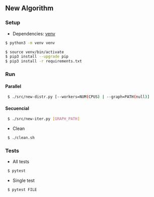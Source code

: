 ## New Algorithm

### Setup

- Dependencies: [venv](https://docs.python.org/3.6/library/venv.html)
 
```bash
$ python3 -m venv venv

$ source venv/bin/activate
$ pip3 install --upgrade pip
$ pip3 install -r requirements.txt
```

### Run

#### Parallel

```bash
 $ ./src/new-distr.py [--workers=NUM(CPUS) | --graph=PATH(null)]
```

#### Secuencial

```bash
 $ ./src/new-iter.py [GRAPH_PATH]
```

- Clean

```bash
 $ ./clean.sh
```

### Tests

- All tests

```bash
 $ pytest
```

- Single test

```bash
 $ pytest FILE
```

